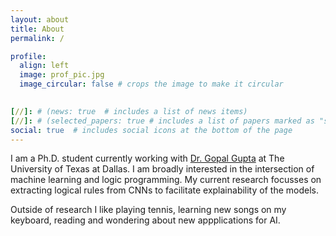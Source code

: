 ```yaml
---
layout: about
title: About
permalink: /

profile:
  align: left
  image: prof_pic.jpg
  image_circular: false # crops the image to make it circular
  

[//]: # (news: true  # includes a list of news items)
[//]: # (selected_papers: true # includes a list of papers marked as "selected={true}")
social: true  # includes social icons at the bottom of the page
---
```

I am a Ph.D. student currently working with [Dr. Gopal Gupta](https://personal.utdallas.edu/~gupta/) at The University of Texas at Dallas. I am broadly interested in the intersection of machine learning and logic programming. My current research focusses on extracting logical rules from CNNs to facilitate explainability
of the models. 

Outside of research I like playing tennis, learning new songs on my keyboard, reading and wondering about new appplications for AI. 

